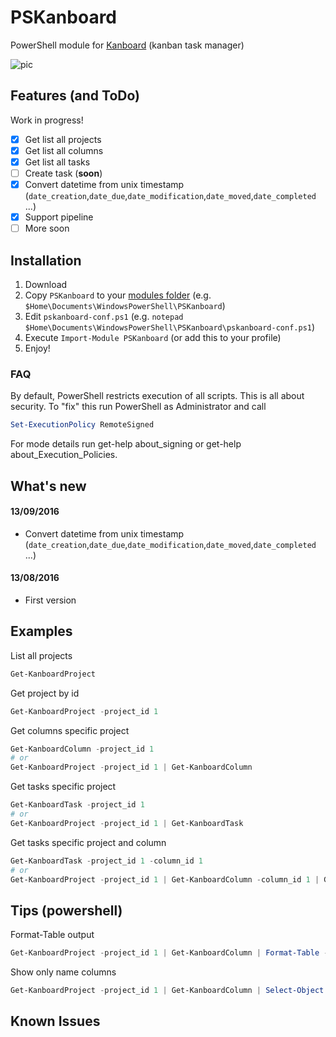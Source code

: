# PSKanboard
PowerShell module for [Kanboard](https://kanboard.net/) (kanban task manager)

![pic](http://i.imgur.com/9Op00GG.png)

## Features (and ToDo)

Work in progress!

- [x] Get list all projects
- [x] Get list all columns
- [x] Get list all tasks
- [ ] Create task (**soon**)
- [x] Convert datetime from unix timestamp (`date_creation`,`date_due`,`date_modification`,`date_moved`,`date_completed` ...)
- [x] Support pipeline
- [ ] More soon

##  Installation

1. Download
2. Copy `PSKanboard` to your [modules folder](https://msdn.microsoft.com/en-us/library/dd878350(v=vs.85).aspx) (e.g. `$Home\Documents\WindowsPowerShell\PSKanboard`)
3. Edit `pskanboard-conf.ps1` (e.g. `notepad $Home\Documents\WindowsPowerShell\PSKanboard\pskanboard-conf.ps1`)
4. Execute `Import-Module PSKanboard` (or add this to your profile)
5. Enjoy!

### FAQ

By default, PowerShell restricts execution of all scripts. This is all about security. To "fix" this run PowerShell as Administrator and call
```powershell
Set-ExecutionPolicy RemoteSigned
```
For mode details run get-help about_signing or get-help about_Execution_Policies.

## What's new

#### 13/09/2016

* Convert datetime from unix timestamp (`date_creation`,`date_due`,`date_modification`,`date_moved`,`date_completed` ...)

#### 13/08/2016

* First version

## Examples

List all projects
```powershell
Get-KanboardProject
```
Get project by id
```powershell
Get-KanboardProject -project_id 1
```
Get columns specific project
```powershell
Get-KanboardColumn -project_id 1
# or
Get-KanboardProject -project_id 1 | Get-KanboardColumn
```
Get tasks specific project
```powershell
Get-KanboardTask -project_id 1
# or
Get-KanboardProject -project_id 1 | Get-KanboardTask
```
Get tasks specific project and column
```powershell
Get-KanboardTask -project_id 1 -column_id 1
# or
Get-KanboardProject -project_id 1 | Get-KanboardColumn -column_id 1 | Get-KanboardTask
```

## Tips (powershell)

Format-Table output
```powershell
Get-KanboardProject -project_id 1 | Get-KanboardColumn | Format-Table -Property * -AutoSize
```
Show only name columns
```powershell
Get-KanboardProject -project_id 1 | Get-KanboardColumn | Select-Object -Property name
```

## Known Issues
